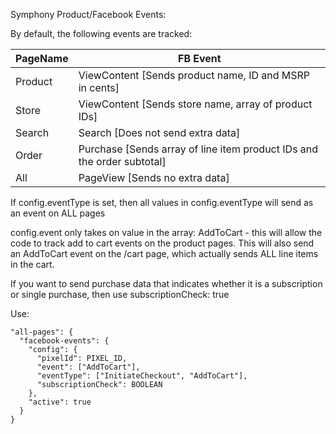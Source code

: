 Symphony Product/Facebook Events:

By default, the following events are tracked: 

PageName | FB Event
------------- | -------------
Product | ViewContent [Sends product name, ID and MSRP in cents]
Store | ViewContent [Sends store name, array of product IDs]
Search | Search [Does not send extra data]
Order | Purchase [Sends array of line item product IDs and the order subtotal]
All | PageView [Sends no extra data]

If config.eventType is set, then all values in config.eventType will send as an event on ALL pages

config.event only takes on value in the array: AddToCart - this will allow the code to track add to cart events on the product pages. This will also send an AddToCart event on the /cart page, which actually sends ALL line items in the cart. 

If you want to send purchase data that indicates whether it is a subscription or single purchase, then use subscriptionCheck: true

Use:
```
"all-pages": {
  "facebook-events": {
    "config": {
      "pixelId": PIXEL_ID,
      "event": ["AddToCart"],
      "eventType": ["InitiateCheckout", "AddToCart"],
      "subscriptionCheck": BOOLEAN
    },
    "active": true
  }
}
```

